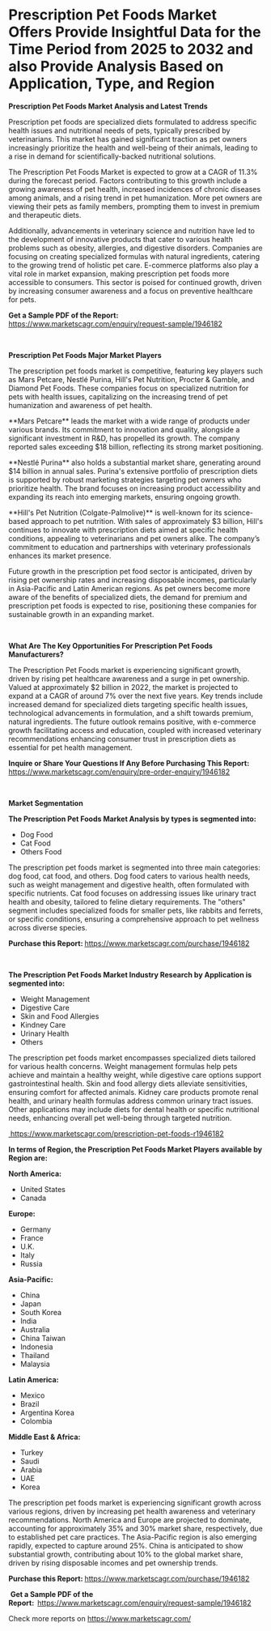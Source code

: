 <p><h1>Prescription Pet Foods Market Offers Provide Insightful Data for the Time Period from 2025 to 2032 and also Provide Analysis Based on Application, Type, and Region</h1></p><p><strong>Prescription Pet Foods Market Analysis and Latest Trends</strong></p>
<p><p>Prescription pet foods are specialized diets formulated to address specific health issues and nutritional needs of pets, typically prescribed by veterinarians. This market has gained significant traction as pet owners increasingly prioritize the health and well-being of their animals, leading to a rise in demand for scientifically-backed nutritional solutions.</p><p>The Prescription Pet Foods Market is expected to grow at a CAGR of 11.3% during the forecast period. Factors contributing to this growth include a growing awareness of pet health, increased incidences of chronic diseases among animals, and a rising trend in pet humanization. More pet owners are viewing their pets as family members, prompting them to invest in premium and therapeutic diets.</p><p>Additionally, advancements in veterinary science and nutrition have led to the development of innovative products that cater to various health problems such as obesity, allergies, and digestive disorders. Companies are focusing on creating specialized formulas with natural ingredients, catering to the growing trend of holistic pet care. E-commerce platforms also play a vital role in market expansion, making prescription pet foods more accessible to consumers. This sector is poised for continued growth, driven by increasing consumer awareness and a focus on preventive healthcare for pets.</p></p>
<p><strong>Get a Sample PDF of the Report:&nbsp;</strong> <a href="https://www.marketscagr.com/enquiry/request-sample/1946182?utm_campaign=2342&utm_medium=2&utm_source=Github&utm_content=ia&utm_term=14022025&utm_id=prescription-pet-foods">https://www.marketscagr.com/enquiry/request-sample/1946182</a></p>
<p>&nbsp;</p>
<p><strong>Prescription Pet Foods Major Market Players</strong></p>
<p><p>The prescription pet foods market is competitive, featuring key players such as Mars Petcare, Nestlé Purina, Hill's Pet Nutrition, Procter & Gamble, and Diamond Pet Foods. These companies focus on specialized nutrition for pets with health issues, capitalizing on the increasing trend of pet humanization and awareness of pet health.</p><p>**Mars Petcare** leads the market with a wide range of products under various brands. Its commitment to innovation and quality, alongside a significant investment in R&D, has propelled its growth. The company reported sales exceeding $18 billion, reflecting its strong market positioning.</p><p>**Nestlé Purina** also holds a substantial market share, generating around $14 billion in annual sales. Purina's extensive portfolio of prescription diets is supported by robust marketing strategies targeting pet owners who prioritize health. The brand focuses on increasing product accessibility and expanding its reach into emerging markets, ensuring ongoing growth.</p><p>**Hill's Pet Nutrition (Colgate-Palmolive)** is well-known for its science-based approach to pet nutrition. With sales of approximately $3 billion, Hill's continues to innovate with prescription diets aimed at specific health conditions, appealing to veterinarians and pet owners alike. The company’s commitment to education and partnerships with veterinary professionals enhances its market presence.</p><p>Future growth in the prescription pet food sector is anticipated, driven by rising pet ownership rates and increasing disposable incomes, particularly in Asia-Pacific and Latin American regions. As pet owners become more aware of the benefits of specialized diets, the demand for premium and prescription pet foods is expected to rise, positioning these companies for sustainable growth in an expanding market.</p></p>
<p>&nbsp;</p>
<p><strong>What Are The Key Opportunities For Prescription Pet Foods Manufacturers?</strong></p>
<p><p>The Prescription Pet Foods market is experiencing significant growth, driven by rising pet healthcare awareness and a surge in pet ownership. Valued at approximately $2 billion in 2022, the market is projected to expand at a CAGR of around 7% over the next five years. Key trends include increased demand for specialized diets targeting specific health issues, technological advancements in formulation, and a shift towards premium, natural ingredients. The future outlook remains positive, with e-commerce growth facilitating access and education, coupled with increased veterinary recommendations enhancing consumer trust in prescription diets as essential for pet health management.</p></p>
<p><strong>Inquire or Share Your Questions If Any Before Purchasing This Report:</strong> <a href="https://www.marketscagr.com/enquiry/pre-order-enquiry/1946182?utm_campaign=2342&utm_medium=2&utm_source=Github&utm_content=ia&utm_term=14022025&utm_id=prescription-pet-foods">https://www.marketscagr.com/enquiry/pre-order-enquiry/1946182</a></p>
<p>&nbsp;</p>
<p><strong>Market Segmentation</strong></p>
<p><strong>The Prescription Pet Foods Market Analysis by types is segmented into:</strong></p>
<p><ul><li>Dog Food</li><li>Cat Food</li><li>Others Food</li></ul></p>
<p><p>The prescription pet foods market is segmented into three main categories: dog food, cat food, and others. Dog food caters to various health needs, such as weight management and digestive health, often formulated with specific nutrients. Cat food focuses on addressing issues like urinary tract health and obesity, tailored to feline dietary requirements. The "others" segment includes specialized foods for smaller pets, like rabbits and ferrets, or specific conditions, ensuring a comprehensive approach to pet wellness across diverse species.</p></p>
<p><strong>Purchase this Report:&nbsp;</strong><a href="https://www.marketscagr.com/purchase/1946182?utm_campaign=2342&utm_medium=2&utm_source=Github&utm_content=ia&utm_term=14022025&utm_id=prescription-pet-foods">https://www.marketscagr.com/purchase/1946182</a></p>
<p>&nbsp;</p>
<p><strong>The Prescription Pet Foods Market Industry Research by Application is segmented into:</strong></p>
<p><ul><li>Weight Management</li><li>Digestive Care</li><li>Skin and Food Allergies</li><li>Kindney Care</li><li>Urinary Health</li><li>Others</li></ul></p>
<p><p>The prescription pet foods market encompasses specialized diets tailored for various health concerns. Weight management formulas help pets achieve and maintain a healthy weight, while digestive care options support gastrointestinal health. Skin and food allergy diets alleviate sensitivities, ensuring comfort for affected animals. Kidney care products promote renal health, and urinary health formulas address common urinary tract issues. Other applications may include diets for dental health or specific nutritional needs, enhancing overall pet well-being through targeted nutrition.</p></p>
<p><a href="https://www.marketscagr.com/prescription-pet-foods-r1946182?utm_campaign=2342&utm_medium=2&utm_source=Github&utm_content=ia&utm_term=14022025&utm_id=prescription-pet-foods">&nbsp;https://www.marketscagr.com/prescription-pet-foods-r1946182</a></p>
<p><strong>In terms of Region, the Prescription Pet Foods Market Players available by Region are:</strong></p>
<p>
    <p> <strong> North America: </strong>
        <ul>
            <li>United States</li>
            <li>Canada</li>
        </ul>
        </p> 
    <p> <strong> Europe: </strong>
        <ul>
            <li>Germany</li>
            <li>France</li>
            <li>U.K.</li>
            <li>Italy</li>
            <li>Russia</li>
        </ul>
        </p> 
    <p> <strong> Asia-Pacific: </strong>
        <ul>
            <li>China</li>
            <li>Japan</li>
            <li>South Korea</li>
            <li>India</li>
            <li>Australia</li>
            <li>China Taiwan</li>
            <li>Indonesia</li>
            <li>Thailand</li>
            <li>Malaysia</li>
        </ul>
        </p> 
    <p> <strong> Latin America: </strong>
        <ul>
            <li>Mexico</li>
            <li>Brazil</li>
            <li>Argentina Korea</li>
            <li>Colombia</li>
        </ul>
        </p> 
    <p> <strong> Middle East & Africa: </strong>
        <ul>
            <li>Turkey</li>
            <li>Saudi</li>
            <li>Arabia</li>
            <li>UAE</li>
            <li>Korea</li>
        </ul>
    </p>
    </p>
<p><p>The prescription pet foods market is experiencing significant growth across various regions, driven by increasing pet health awareness and veterinary recommendations. North America and Europe are projected to dominate, accounting for approximately 35% and 30% market share, respectively, due to established pet care practices. The Asia-Pacific region is also emerging rapidly, expected to capture around 25%. China is anticipated to show substantial growth, contributing about 10% to the global market share, driven by rising disposable incomes and pet ownership trends.</p></p>
<p><strong>Purchase this Report: </strong><a href="https://www.marketscagr.com/purchase/1946182?utm_campaign=2342&utm_medium=2&utm_source=Github&utm_content=ia&utm_term=14022025&utm_id=prescription-pet-foods">https://www.marketscagr.com/purchase/1946182</a></p>
<p>&nbsp;<strong>Get a Sample PDF of the Report:&nbsp;&nbsp;</strong><a href="https://www.marketscagr.com/enquiry/request-sample/1946182?utm_campaign=2342&utm_medium=2&utm_source=Github&utm_content=ia&utm_term=14022025&utm_id=prescription-pet-foods">https://www.marketscagr.com/enquiry/request-sample/1946182</a></p>
<p><strong></strong></p>
<p>Check more reports on <a href="https://www.marketscagr.com/?utm_campaign=2342&utm_medium=2&utm_source=Github&utm_content=ia&utm_term=14022025&utm_id=prescription-pet-foods">https://www.marketscagr.com/</a></p>